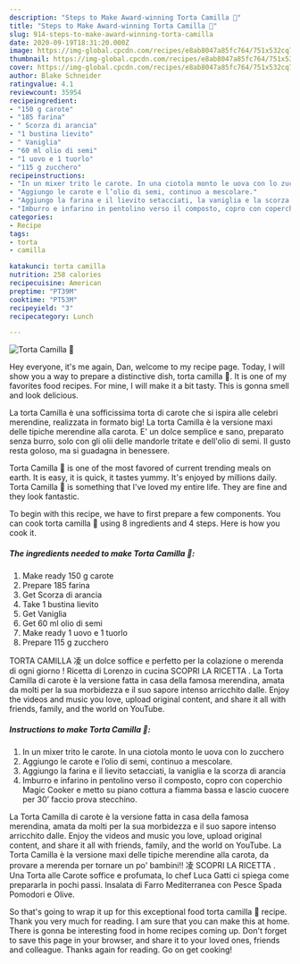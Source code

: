 ```yaml
---
description: "Steps to Make Award-winning Torta Camilla 🥕"
title: "Steps to Make Award-winning Torta Camilla 🥕"
slug: 914-steps-to-make-award-winning-torta-camilla
date: 2020-09-19T18:31:20.000Z
image: https://img-global.cpcdn.com/recipes/e8ab8047a85fc764/751x532cq70/torta-camilla-🥕-recipe-main-photo.jpg
thumbnail: https://img-global.cpcdn.com/recipes/e8ab8047a85fc764/751x532cq70/torta-camilla-🥕-recipe-main-photo.jpg
cover: https://img-global.cpcdn.com/recipes/e8ab8047a85fc764/751x532cq70/torta-camilla-🥕-recipe-main-photo.jpg
author: Blake Schneider
ratingvalue: 4.1
reviewcount: 35954
recipeingredient:
- "150 g carote"
- "185 farina"
- " Scorza di arancia"
- "1 bustina lievito"
- " Vaniglia"
- "60 ml olio di semi"
- "1 uovo e 1 tuorlo"
- "115 g zucchero"
recipeinstructions:
- "In un mixer trito le carote. In una ciotola monto le uova con lo zucchero"
- "Aggiungo le carote e l’olio di semi, continuo a mescolare."
- "Aggiungo la farina e il lievito setacciati, la vaniglia e la scorza di arancia"
- "Imburro e infarino in pentolino verso il composto, copro con coperchio Magic Cooker e metto su piano cottura a fiamma bassa e lascio cuocere per 30’ faccio prova stecchino."
categories:
- Recipe
tags:
- torta
- camilla

katakunci: torta camilla 
nutrition: 258 calories
recipecuisine: American
preptime: "PT39M"
cooktime: "PT53M"
recipeyield: "3"
recipecategory: Lunch

---
```



![Torta Camilla 🥕](https://img-global.cpcdn.com/recipes/e8ab8047a85fc764/751x532cq70/torta-camilla-🥕-recipe-main-photo.jpg)

Hey everyone, it's me again, Dan, welcome to my recipe page. Today, I will show you a way to prepare a distinctive dish, torta camilla 🥕. It is one of my favorites food recipes. For mine, I will make it a bit tasty. This is gonna smell and look delicious.

La torta Camilla è una sofficissima torta di carote che si ispira alle celebri merendine, realizzata in formato big! La torta Camilla è la versione maxi delle tipiche merendine alla carota. E&#39; un dolce semplice e sano, preparato senza burro, solo con gli olii delle mandorle tritate e dell&#39;olio di semi. Il gusto resta goloso, ma si guadagna in benessere.

Torta Camilla 🥕 is one of the most favored of current trending meals on earth. It is easy, it is quick, it tastes yummy. It's enjoyed by millions daily. Torta Camilla 🥕 is something that I've loved my entire life. They are fine and they look fantastic.


To begin with this recipe, we have to first prepare a few components. You can cook torta camilla 🥕 using 8 ingredients and 4 steps. Here is how you cook it.

<!--inarticleads1-->

##### The ingredients needed to make Torta Camilla 🥕:

1. Make ready 150 g carote
1. Prepare 185 farina
1. Get  Scorza di arancia
1. Take 1 bustina lievito
1. Get  Vaniglia
1. Get 60 ml olio di semi
1. Make ready 1 uovo e 1 tuorlo
1. Prepare 115 g zucchero


TORTA CAMILLA 凌 un dolce soffice e perfetto per la colazione o merenda di ogni giorno ! Ricetta di Lorenzo in cucina SCOPRI LA RICETTA ︎. La Torta Camilla di carote è la versione fatta in casa della famosa merendina, amata da molti per la sua morbidezza e il suo sapore intenso arricchito dalle. Enjoy the videos and music you love, upload original content, and share it all with friends, family, and the world on YouTube. 

<!--inarticleads2-->

##### Instructions to make Torta Camilla 🥕:

1. In un mixer trito le carote. In una ciotola monto le uova con lo zucchero
1. Aggiungo le carote e l’olio di semi, continuo a mescolare.
1. Aggiungo la farina e il lievito setacciati, la vaniglia e la scorza di arancia
1. Imburro e infarino in pentolino verso il composto, copro con coperchio Magic Cooker e metto su piano cottura a fiamma bassa e lascio cuocere per 30’ faccio prova stecchino.


La Torta Camilla di carote è la versione fatta in casa della famosa merendina, amata da molti per la sua morbidezza e il suo sapore intenso arricchito dalle. Enjoy the videos and music you love, upload original content, and share it all with friends, family, and the world on YouTube. La Torta Camilla è la versione maxi delle tipiche merendine alla carota, da provare a merenda per tornare un po&#39; bambini!! 凌 SCOPRI LA RICETTA ️. Una Torta alle Carote soffice e profumata, lo chef Luca Gatti ci spiega come prepararla in pochi passi. Insalata di Farro Mediterranea con Pesce Spada Pomodori e Olive. 

So that's going to wrap it up for this exceptional food torta camilla 🥕 recipe. Thank you very much for reading. I am sure that you can make this at home. There is gonna be interesting food in home recipes coming up. Don't forget to save this page in your browser, and share it to your loved ones, friends and colleague. Thanks again for reading. Go on get cooking!
